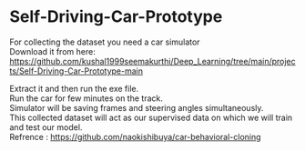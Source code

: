 # Self-Driving-Car-Prototype
For collecting the dataset you need a car simulator  
Download it from here: https://github.com/kushal1999seemakurthi/Deep_Learning/tree/main/projects/Self-Driving-Car-Prototype-main

Extract it and then run the exe file.  
Run the car for few minutes on the track.  
Simulator will be saving frames and steering angles simultaneously.  
This collected dataset will act as our supervised data on which we will train and test our model.  
Refrence : https://github.com/naokishibuya/car-behavioral-cloning
